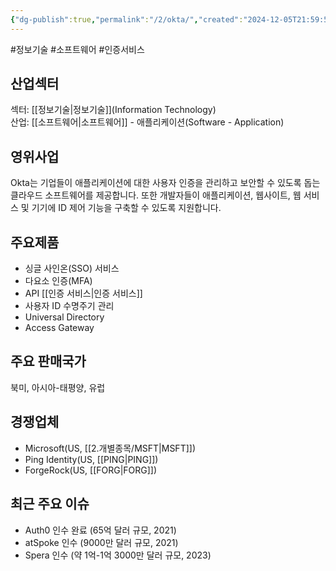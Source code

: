 ```yaml
---
{"dg-publish":true,"permalink":"/2/okta/","created":"2024-12-05T21:59:54.562+09:00","updated":"2025-07-29T21:37:05.016+09:00"}
---
```


#정보기술 #소프트웨어 #인증서비스
 
## 산업섹터

섹터: [[정보기술\|정보기술]](Information Technology)  
산업: [[소프트웨어\|소프트웨어]] - 애플리케이션(Software - Application)

## 영위사업

Okta는 기업들이 애플리케이션에 대한 사용자 인증을 관리하고 보안할 수 있도록 돕는 클라우드 소프트웨어를 제공합니다. 또한 개발자들이 애플리케이션, 웹사이트, 웹 서비스 및 기기에 ID 제어 기능을 구축할 수 있도록 지원합니다.

## 주요제품

- 싱글 사인온(SSO) 서비스
- 다요소 인증(MFA)
- API [[인증 서비스\|인증 서비스]]
- 사용자 ID 수명주기 관리
- Universal Directory
- Access Gateway

## 주요 판매국가

북미, 아시아-태평양, 유럽

## 경쟁업체

- Microsoft(US, [[2.개별종목/MSFT\|MSFT]])
- Ping Identity(US, [[PING\|PING]])
- ForgeRock(US, [[FORG\|FORG]])

## 최근 주요 이슈

- Auth0 인수 완료 (65억 달러 규모, 2021)
- atSpoke 인수 (9000만 달러 규모, 2021)
- Spera 인수 (약 1억-1억 3000만 달러 규모, 2023)